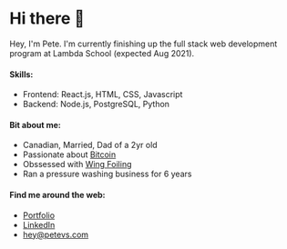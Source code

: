 # Hi there 👋
Hey, I'm Pete. I'm currently finishing up the full stack web development program at Lambda School (expected Aug 2021).

#### Skills:
* Frontend: React.js, HTML, CSS, Javascript
* Backend: Node.js, PostgreSQL, Python

#### Bit about me:
* Canadian, Married, Dad of a 2yr old
* Passionate about [Bitcoin](https://twitter.com/i/lists/1353033569262841856)
* Obssessed with [Wing Foiling](https://www.youtube.com/watch?v=FiukbYdg0TE)
* Ran a pressure washing business for 6 years

#### Find me around the web:

* [Portfolio](https://www.petevs.com)
* [LinkedIn](https://www.linkedin.com/in/pete-vs)
* hey@petevs.com



<!--
**petevs/petevs** is a ✨ _special_ ✨ repository because its `README.md` (this file) appears on your GitHub profile.

Here are some ideas to get you started:

- 🔭 I’m currently working on the Full Stack Web Development Program at Lambda School
- 🌱 I’m currently learning Redux
- 👯 I’m looking to collaborate on ...
- 🤔 I’m looking for help with ...
- 💬 Ask me about ...
- 📫 How to reach me: hey@petevs.com
- ⚡ Fun fact: ...
-->
